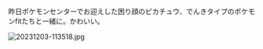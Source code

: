 昨日ポケモンセンターでお迎えした困り顔のピカチュウ、でんきタイプのポケモンfitたちと一緒に。かわいい。

![20231203-113518.jpg](https://ceshmina-photos.s3.ap-northeast-1.amazonaws.com/medium/202312/20231203-113518.jpg)
